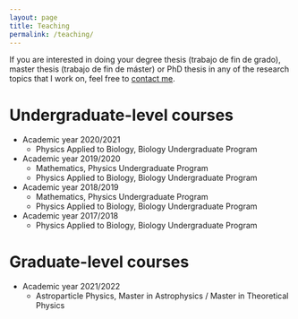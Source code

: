 ```yaml
---
layout: page
title: Teaching
permalink: /teaching/
---
```


If you are interested in doing your degree thesis (trabajo de fin de grado), master thesis (trabajo de fin de máster) or PhD thesis in any of the research topics that I work on, feel free to [contact me](mailto:d.nieto@ucm.es).

# Undergraduate-level courses

  * Academic year 2020/2021
    * Physics Applied to Biology, Biology Undergraduate Program
  * Academic year 2019/2020
    * Mathematics, Physics Undergraduate Program
    * Physics Applied to Biology, Biology Undergraduate Program
  * Academic year 2018/2019
    * Mathematics, Physics Undergraduate Program
    * Physics Applied to Biology, Biology Undergraduate Program
  * Academic year 2017/2018
    * Physics Applied to Biology, Biology Undergraduate Program

# Graduate-level courses

  * Academic year 2021/2022
    * Astroparticle Physics, Master in Astrophysics / Master in Theoretical Physics
